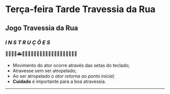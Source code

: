 # Terça-feira Tarde Travessia da Rua
## Jogo Travessia da Rua

### ***I N S T R U Ç Õ E S***

🚗🚓🚕🚒🚑🚚🏃🏽‍♂️🏃🏽‍♀️🏃🏽‍♂️🏃🏽‍♀️🏃🏽‍♂️🏃🏽‍♀️
- Movimento do ator ocorre através das setas do teclado;
- Atravesse sem ser atropelado;
- Ao ser atropelado o *ator retorna ao ponto inicial;*
- **Cuidado** é importante para a boa atravessia.

---

